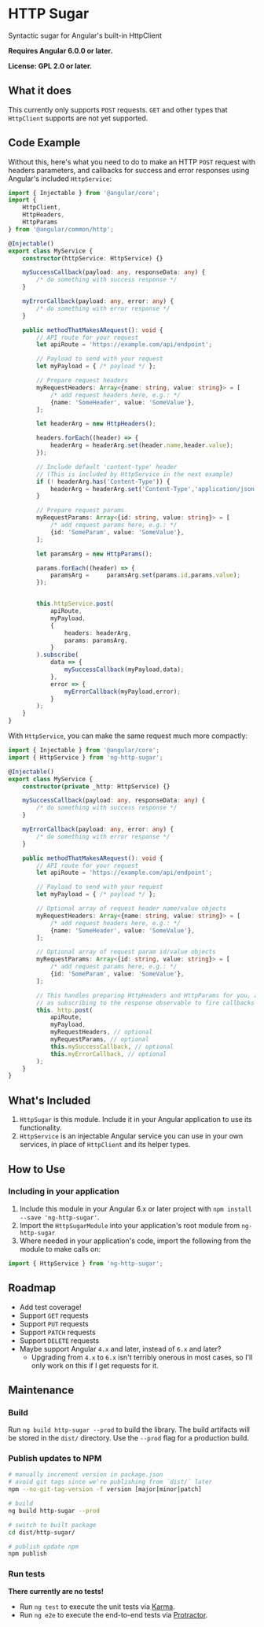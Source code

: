 # HTTP Sugar

Syntactic sugar for Angular's built-in HttpClient

**Requires Angular 6.0.0 or later.**

**License: GPL 2.0 or later.**

## What it does ##

This currently only supports `POST` requests. `GET` and other types that `HttpClient` supports are not yet supported.

## Code Example ##

Without this, here's what you need to do to make an HTTP `POST` request with headers parameters, and callbacks for success and error responses using Angular's included `HttpService`:

```typescript
import { Injectable } from '@angular/core';
import {
	HttpClient,
	HttpHeaders,
	HttpParams
} from '@angular/common/http';

@Injectable()
export class MyService {
	constructor(httpService: HttpService) {}

	mySuccessCallback(payload: any, responseData: any) {
		/* do something with success response */
	}

	myErrorCallback(payload: any, error: any) {
		/* do something with error response */
	}

	public methodThatMakesARequest(): void {
		// API route for your request
		let apiRoute = 'https://example.com/api/endpoint';

		// Payload to send with your request
		let myPayload = { /* payload */ };

		// Prepare request headers
		myRequestHeaders: Array<{name: string, value: string}> = [
			/* add request headers here, e.g.: */
			{name: 'SomeHeader', value: 'SomeValue'},
		];

		let headerArg = new HttpHeaders();

		headers.forEach((header) => {
			headerArg = headerArg.set(header.name,header.value);
		});

		// Include default 'content-type' header
		// (This is included by HttpService in the next example)
		if (! headerArg.has('Content-Type')) {
			headerArg = headerArg.set('Content-Type','application/json');
		}

		// Prepare request params
		myRequestParams: Array<{id: string, value: string}> = [
			/* add request params here, e.g.: */
			{id: 'SomeParam', value: 'SomeValue'},
		];

		let paramsArg = new HttpParams();

		params.forEach((header) => {
			paramsArg = 	paramsArg.set(params.id,params.value);
		});


		this.httpService.post(
			apiRoute,
			myPayload,
			{
				headers: headerArg,
				params: paramsArg,
			}
		).subscribe(
			data => {
				mySuccessCallback(myPayload,data);
			},
			error => {
				myErrorCallback(myPayload,error);
			}
		);
	}
}

```

With `HttpService`, you can make the same request much more compactly:

```typescript
import { Injectable } from '@angular/core';
import { HttpService } from 'ng-http-sugar';

@Injectable()
export class MyService {
	constructor(private _http: HttpService) {}

	mySuccessCallback(payload: any, responseData: any) {
		/* do something with success response */
	}

	myErrorCallback(payload: any, error: any) {
		/* do something with error response */
	}

	public methodThatMakesARequest(): void {
		// API route for your request
		let apiRoute = 'https://example.com/api/endpoint';

		// Payload to send with your request
		let myPayload = { /* payload */ };

		// Optional array of request header name/value objects
		myRequestHeaders: Array<{name: string, value: string}> = [
			/* add request headers here, e.g.: */
			{name: 'SomeHeader', value: 'SomeValue'},
		];

		// Optional array of request param id/value objects
		myRequestParams: Array<{id: string, value: string}> = [
			/* add request params here, e.g.: */
			{id: 'SomeParam', value: 'SomeValue'},
		];

		// This handles preparing HttpHeaders and HttpParams for you, as well
		// as subscribing to the response observable to fire callbacks needed.
		this._http.post(
			apiRoute,
			myPayload,
			myRequestHeaders, // optional
			myRequestParams, // optional
			this.mySuccessCallback, // optional
			this.myErrorCallback, // optional
		);
	}
}
```

## What's Included ##

1. `HttpSugar` is this module. Include it in your Angular application to use its functionality.
2. `HttpService` is an injectable Angular service you can use in your own services, in place of `HttpClient` and its helper types.

## How to Use ##

### Including in your application ###

1. Include this module in your Angular 6.x or later project with `npm install --save 'ng-http-sugar'`.
2. Import the `HttpSugarModule` into your application's root module from `ng-http-sugar`
3. Where needed in your application's code, import the following from the module to make calls on:

```typescript
import { HttpService } from 'ng-http-sugar';
```

## Roadmap ##

- Add test coverage!
- Support `GET` requests
- Support `PUT` requests
- Support `PATCH` requests
- Support `DELETE` requests
- Maybe support Angular `4.x` and later, instead of `6.x` and later?
	- Upgrading from `4.x` to `6.x` isn't terribly onerous in most cases, so I'll only work on this if I get requests for it.

## Maintenance ##

### Build ###

Run `ng build http-sugar --prod` to build the library. The build artifacts will be stored in the `dist/` directory. Use the `--prod` flag for a production build.

### Publish updates to NPM ###

```bash
# manually increment version in package.json
# avoid git tags since we're publishing from `dist/` later
npm --no-git-tag-version -f version [major|minor|patch]

# build
ng build http-sugar --prod

# switch to built package
cd dist/http-sugar/

# publish update npm
npm publish
```

### Run tests ###

**There currently are no tests!**

- Run `ng test` to execute the unit tests via [Karma](https://karma-runner.github.io).
- Run `ng e2e` to execute the end-to-end tests via [Protractor](http://www.protractortest.org/).
